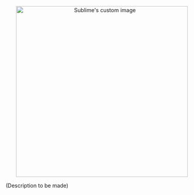 <p align="center">
  <img src="https://user-images.githubusercontent.com/31454029/99291717-876cbb00-2840-11eb-8c6e-c8789edfc44d.jpg" alt="Sublime's custom image" width=450px/>
</p>

(Description to be made)
